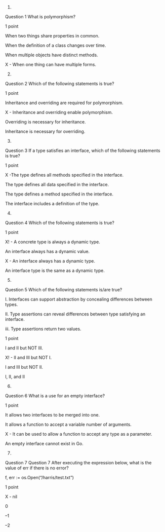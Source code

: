 1.
Question 1
What is polymorphism?

1 point

When two things share properties in common.


When the definition of a class changes over time.


When multiple objects have distinct methods.


X - When one thing can have multiple forms.

2.
Question 2
Which of the following statements is true?

1 point

Inheritance and overriding are required for polymorphism.


X - Inheritance and overriding enable polymorphism.


Overriding is necessary for inheritance.


Inheritance is necessary for overriding.

3.
Question 3
If a type satisfies an interface, which of the following statements is true?

1 point

X -The type defines all methods specified in the interface.


The type defines all data specified in the interface.


The type defines a method specified in the interface.


The interface includes a definition of the type.

4.
Question 4
Which of the following statements is true?

1 point

X! - A concrete type is always a dynamic type.


An interface always has a dynamic value.


X - An interface always has a dynamic type.


An interface type is the same as a dynamic type.

5.
Question 5
Which of the following statements is/are true?

I. Interfaces can support abstraction by concealing differences between types.

II. Type assertions can reveal differences between type satisfying an interface.

iii. Type assertions return two values.

1 point

I and II but NOT III.


X! - II and III but NOT I.


I and III but NOT II.


I, II, and II

6.
Question 6
What is a use for an empty interface?

1 point

It allows two interfaces to be merged into one.


It allows a function to accept a variable number of arguments.


X - It can be used to allow a function to accept any type as a parameter.


An empty interface cannot exist in Go.

7.
Question 7
Question 7
After executing the expression below, what is the value of err if there is no error?

f, err := os.Open(“/harris/test.txt”)

1 point

X - nil


0


–1


–2
